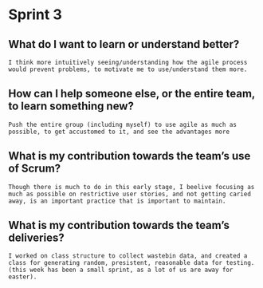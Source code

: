 # Sprint 3

## What do I want to learn or understand better?

    I think more intuitively seeing/understanding how the agile process would prevent problems, to motivate me to use/understand them more.

## How can I help someone else, or the entire team, to learn something new?

    Push the entire group (including myself) to use agile as much as possible, to get accustomed to it, and see the advantages more

## What is my contribution towards the team’s use of Scrum?

    Though there is much to do in this early stage, I beelive focusing as much as possible on restrictive user stories, and not getting caried away, is an important practice that is important to maintain.

## What is my contribution towards the team’s deliveries?

    I worked on class structure to collect wastebin data, and created a class for generating random, presistent, reasonable data for testing. (this week has been a small sprint, as a lot of us are away for easter).